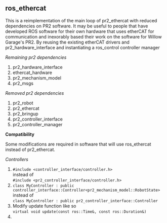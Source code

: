 ros_ethercat
------------

  This is a reimplementation of the main loop of pr2_ethercat with reduced dependencies on PR2 software. It may be useful to people that have developed ROS software for their own hardware that uses etherCAT for communication and inexorably based their work on the software for Willow Garage's PR2. By reusing the existing etherCAT drivers and pr2_hardware_interface and instantiating a ros_control controller manager 

*Remaining pr2 dependencies*

 1. pr2_hardware_interface
 2. ethercat_hardware
 3. pr2_mechanism_model
 4. pr2_msgs
  
*Removed pr2 dependencies*

 1. pr2_robot
 2. pr2_ethercat
 3. pr2_bringup
 4. pr2_controller_interface
 5. pr2_controller_manager


**Compatibility**

Some modifications are required in software that will use ros_ethercat instead of pr2_ethercat.

*Controllers*

 1. ```#include <controller_interface/controller.h>```<br>
   instead of<br>```#include <pr2_controller_interface/controller.h>```
 2. ```class MyController : public controller_interface::Controller<pr2_mechanism_model::RobotState>```<br>
   instead of<br>```class MyController : public pr2_controller_interface::Controller```
 3. Modify update function like so<br>```virtual void update(const ros::Time&, const ros::Duration&)```<br>
 4. 
